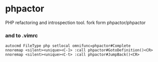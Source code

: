 # phpactor
PHP refactoring and introspection tool. fork form phpactor/phpactor


### and to .vimrc

```
autocmd FileType php setlocal omnifunc=phpactor#Complete
nnoremap <silent><unique><C-]> :call phpactor#GotoDefinition()<CR>
nnoremap <silent><unique><C-t> :call phpactor#JumpBack()<CR>
```
